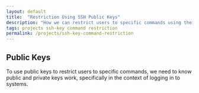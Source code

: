 ```yaml
---
layout: default
title:  "Restriction Using SSH Public Keys"
description: "How we can restrict users to specific commands using their public keys"
tags: projects ssh-key command restriction
permalink: /projects/ssh-key-command-restriction
---
```


## Public Keys

To use public keys to restrict users to specific commands, we need to know public and private keys work, specifically in the context of logging in to systems.
